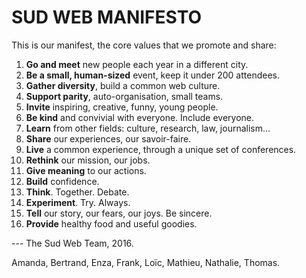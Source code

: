 # SUD WEB MANIFESTO

This is our manifest, the core values that we promote and share:

1. **Go and meet** new people each year in a different city.
2. **Be a small, human-sized** event, keep it under 200 attendees.
3. **Gather diversity**, build a common web culture.
4. **Support parity**, auto-organisation, small teams.
5. **Invite** inspiring, creative, funny, young people.
6. **Be kind** and convivial with everyone. Include everyone.
7. **Learn** from other fields: culture, research, law, journalism…
8. **Share** our experiences, our savoir-faire.
9. **Live** a common experience, through a unique set of conferences.
10. **Rethink** our mission, our jobs.
11. **Give meaning** to our actions.
12. **Build** confidence.
13. **Think**. Together. Debate.
14. **Experiment**. Try. Always.
15. **Tell** our story, our fears, our joys. Be sincere.
16. **Provide** healthy food and useful goodies.

--- The Sud Web Team, 2016.

Amanda, Bertrand, Enza, Frank, Loïc, Mathieu, Nathalie, Thomas.
